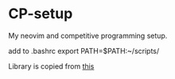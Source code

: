 # CP-setup
My neovim and competitive programming setup.

add to .bashrc
export PATH=$PATH:~/scripts/

Library is copied from [this](https://github.com/cp-sapienza)
